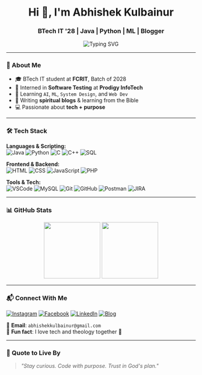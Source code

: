 <h1 align="center">Hi 👋, I'm Abhishek Kulbainur</h1>
<h3 align="center">BTech IT '28 |  Java | Python | ML | Blogger</h3>

<p align="center">
  <img src="https://readme-typing-svg.demolab.com?font=Fira+Code&size=18&pause=1000&center=true&vCenter=true&width=500&lines=Tech+Enthusiast+%F0%9F%94%A5;AI+-+ML+-+DS+Explorer+%F0%9F%9A%80;Full+Stack+Web+Learner+%F0%9F%92%BB;Spiritual+Blogger+%E2%9C%A9;Love+to+Build+and+Break+%F0%9F%A4%AA" alt="Typing SVG" />
</p>

---

### 🚀 About Me
- 🎓 BTech IT student at **FCRIT**, Batch of 2028  
- 🧪 Interned in **Software Testing** at **Prodigy InfoTech**  
- 🌱 Learning `AI`, `ML`, `System Design`, and `Web Dev`  
- 📖 Writing **spiritual blogs** & learning from the Bible  
- 💻 Passionate about **tech + purpose**

---

### 🛠️ Tech Stack

**Languages & Scripting:**  
![Java](https://img.shields.io/badge/Java-007396?style=for-the-badge&logo=java&logoColor=white)
![Python](https://img.shields.io/badge/Python-3670A0?style=for-the-badge&logo=python&logoColor=white)
![C](https://img.shields.io/badge/C-00599C?style=for-the-badge&logo=c&logoColor=white)
![C++](https://img.shields.io/badge/C%2B%2B-00427e?style=for-the-badge&logo=c%2B%2B&logoColor=white)
![SQL](https://img.shields.io/badge/SQL-1d527c?style=for-the-badge&logo=postgresql&logoColor=white)

**Frontend & Backend:**  
![HTML](https://img.shields.io/badge/HTML5-E34F26?style=for-the-badge&logo=html5&logoColor=white)
![CSS](https://img.shields.io/badge/CSS-1572B6?style=for-the-badge&logo=css3&logoColor=white)
![JavaScript](https://img.shields.io/badge/JavaScript-FFD43B?style=for-the-badge&logo=javascript&logoColor=black)
![PHP](https://img.shields.io/badge/PHP-777BB4?style=for-the-badge&logo=php&logoColor=white)

**Tools & Tech:**  
![VSCode](https://img.shields.io/badge/VS%20Code-007ACC?style=for-the-badge&logo=visual-studio-code&logoColor=white)
![MySQL](https://img.shields.io/badge/MySQL-005C84?style=for-the-badge&logo=mysql&logoColor=white)
![Git](https://img.shields.io/badge/Git-F05032?style=for-the-badge&logo=git&logoColor=white)
![GitHub](https://img.shields.io/badge/GitHub-181717?style=for-the-badge&logo=github&logoColor=white)
![Postman](https://img.shields.io/badge/Postman-FF6C37?style=for-the-badge&logo=postman&logoColor=white)
![JIRA](https://img.shields.io/badge/JIRA-0052CC?style=for-the-badge&logo=jira&logoColor=white)

---

### 📊 GitHub Stats

<p align="center">
  <img src="https://github-readme-stats.vercel.app/api?username=abhishekkulbainur&show_icons=true&theme=tokyonight" height="150"/>
  <img src="https://github-readme-stats.vercel.app/api/top-langs/?username=abhishekkulbainur&layout=compact&theme=tokyonight" height="150"/>
</p>

---

### 📬 Connect With Me

[![Instagram](https://img.shields.io/badge/-Instagram-E4405F?style=for-the-badge&logo=instagram&logoColor=white)](https://instagram.com/abhishekkulbainur)
[![Facebook](https://img.shields.io/badge/-Facebook-1877F2?style=for-the-badge&logo=facebook&logoColor=white)](https://facebook.com/abhishekkulbainur)
[![LinkedIn](https://img.shields.io/badge/-LinkedIn-0A66C2?style=for-the-badge&logo=linkedin&logoColor=white)](https://www.linkedin.com/in/abhishek-kulbainur-473022319)
[![Blog](https://img.shields.io/badge/-Blogspot-FF5722?style=for-the-badge&logo=blogger&logoColor=white)](https://abhishekkulbainur.blogspot.com/)

📧 **Email**: `abhishekkulbainur@gmail.com`  
📖 **Fun fact**: I love tech and theology together 🙌

---

### 💬 Quote to Live By

> _"Stay curious. Code with purpose. Trust in God's plan."_
